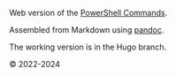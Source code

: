 Web version of the [PowerShell Commands](https://github.com/Lifailon/PS-Commands).

Assembled from Markdown using [pandoc](https://github.com/jgm/pandoc).

The working version is in the Hugo branch.

© 2022-2024
